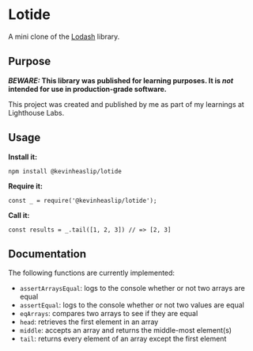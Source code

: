 # Lotide

A mini clone of the [Lodash](https://lodash.com) library.

## Purpose

**_BEWARE:_ This library was published for learning purposes. It is _not_ intended for use in production-grade software.**

This project was created and published by me as part of my learnings at Lighthouse Labs. 

## Usage

**Install it:**

`npm install @kevinheaslip/lotide`

**Require it:**

`const _ = require('@kevinheaslip/lotide');`

**Call it:**

`const results = _.tail([1, 2, 3]) // => [2, 3]`

## Documentation

The following functions are currently implemented:

* `assertArraysEqual`: logs to the console whether or not two arrays are equal
* `assertEqual`: logs to the console whether or not two values are equal
* `eqArrays`: compares two arrays to see if they are equal
* `head`: retrieves the first element in an array
* `middle`: accepts an array and returns the middle-most element(s)
* `tail`: returns every element of an array except the first element

